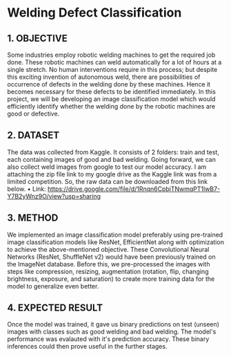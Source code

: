 
# Welding Defect Classification

## 1.	 OBJECTIVE
Some industries employ robotic welding machines to get the required job done. These robotic machines can weld automatically for a lot of hours at a single stretch. No human interventions require in this process; but despite this exciting invention of autonomous weld, there are possibilities of occurrence of defects in the welding done by these machines. Hence it becomes necessary for these defects to be identified immediately. In this project, we will be developing an image classification model which would efficiently identify whether the welding done by the robotic machines are good or defective.

## 2.	 DATASET
The data was collected from Kaggle. It consists of 2 folders: train and test, each containing images of good and bad welding. Going forward, we can also collect weld images from google to test our model accuracy. I am attaching the zip file link to my google drive as the Kaggle link was from a limited competition. So, the raw data can be downloaded from this link below.
•	Link: https://drive.google.com/file/d/1Rnqn6CpbjTNwmqPT1lwB7-Y7B2yWnz9O/view?usp=sharing

## 3.	METHOD
We implemented an image classification model preferably using pre-trained image classification models like ResNet, EfficientNet along with optimization to achieve the above-mentioned objective. These Convolutional Neural Networks (ResNet, ShuffleNet v2) would have been previously trained on the ImageNet database. Before this, we pre-processed the images with steps like compression, resizing, augmentation (rotation, flip, changing brightness, exposure, and saturation) to create more training data for the model to generalize even better.

## 4.	EXPECTED RESULT
Once the model was trained, it gave us binary predictions on test (unseen) images with classes such as good welding and bad welding. The model's performance was evalauted with it's prediction accuracy. These binary inferences could then prove useful in the further stages.
